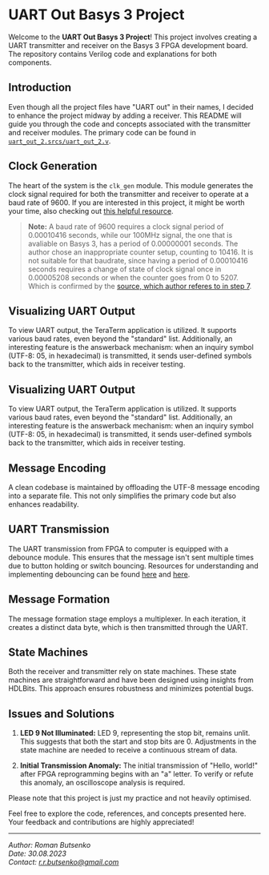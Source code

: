 # UART Out Basys 3 Project

Welcome to the **UART Out Basys 3 Project**! This project involves creating a UART transmitter and receiver on the Basys 3 FPGA development board. The repository contains Verilog code and explanations for both components.

## Introduction

Even though all the project files have "UART out" in their names, I decided to enhance the project midway by adding a receiver. This README will guide you through the code and concepts associated with the transmitter and receiver modules. The primary code can be found in [`uart_out_2.srcs/uart_out_2.v`](uart_out_2.srcs/uart_out_2.v).

## Clock Generation

The heart of the system is the `clk_gen` module. This module generates the clock signal required for both the transmitter and receiver to operate at a baud rate of 9600. If you are interested in this project, it might be worth your time, also checking out [this helpful resource](https://www.instructables.com/UART-Communication-on-Basys-3-FPGA-Dev-Board-Power/).

> **Note:** A baud rate of 9600 requires a clock signal period of 0.00010416 seconds, while our 100MHz signal, the one that is avaliable on Basys 3, has a period of 0.00000001 seconds. The author chose an inappropriate counter setup, counting to 10416. It is not suitable for that baudrate, since having a period of 0.00010416 seconds requires a change of state of clock signal once in 0.00005208 seconds or when the counter goes from 0 to 5207. Which is confirmed by the [source, which author referes to in step 7](https://itstillworks.com/12250910/how-to-create-a-simple-serial-uart-transmitter-in-verilog-hdl).

## Visualizing UART Output

To view UART output, the TeraTerm application is utilized. It supports various baud rates, even beyond the "standard" list. Additionally, an interesting feature is the answerback mechanism: when an inquiry symbol (UTF-8: 05, in hexadecimal) is transmitted, it sends user-defined symbols back to the transmitter, which aids in receiver testing.


## Visualizing UART Output

To view UART output, the TeraTerm application is utilized. It supports various baud rates, even beyond the "standard" list. Additionally, an interesting feature is the answerback mechanism: when an inquiry symbol (UTF-8: 05, in hexadecimal) is transmitted, it sends user-defined symbols back to the transmitter, which aids in receiver testing.

## Message Encoding

A clean codebase is maintained by offloading the UTF-8 message encoding into a separate file. This not only simplifies the primary code but also enhances readability.

## UART Transmission

The UART transmission from FPGA to computer is equipped with a debounce module. This ensures that the message isn't sent multiple times due to button holding or switch bouncing. Resources for understanding and implementing debouncing can be found [here](https://www.fpga4student.com/2017/04/simple-debouncing-verilog-code-for.html) and [here](https://circuitdigest.com/electronic-circuits/what-is-switch-bouncing-and-how-to-prevent-it-using-debounce-circuit).

## Message Formation

The message formation stage employs a multiplexer. In each iteration, it creates a distinct data byte, which is then transmitted through the UART.

## State Machines

Both the receiver and transmitter rely on state machines. These state machines are straightforward and have been designed using insights from HDLBits. This approach ensures robustness and minimizes potential bugs.

## Issues and Solutions

1. **LED 9 Not Illuminated:** LED 9, representing the stop bit, remains unlit. This suggests that both the start and stop bits are 0. Adjustments in the state machine are needed to receive a continuous stream of data.

2. **Initial Transmission Anomaly:** The initial transmission of "Hello, world!" after FPGA reprogramming begins with an "a" letter. To verify or refute this anomaly, an oscilloscope analysis is required.

Please note that this project is just my practice and not heavily optimised.

Feel free to explore the code, references, and concepts presented here. Your feedback and contributions are highly appreciated!

---

*Author: Roman Butsenko*  
*Date: 30.08.2023*  
*Contact: r.r.butsenko@gmail.com*
